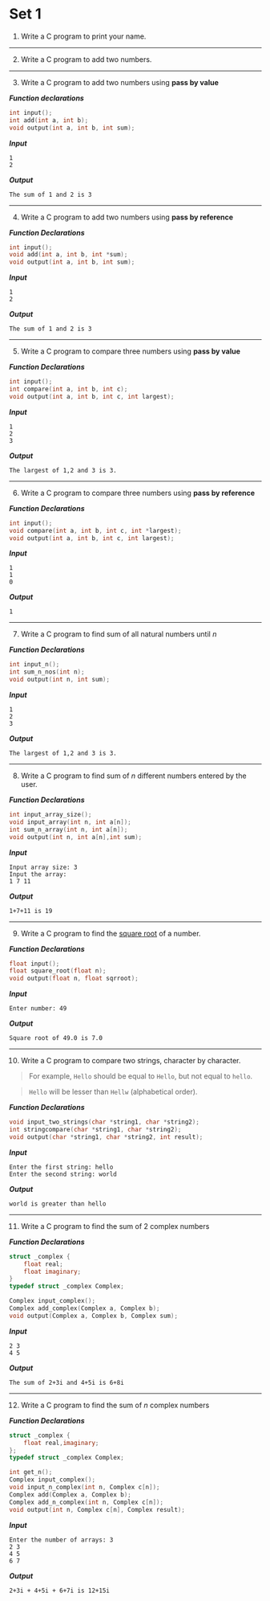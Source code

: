 # Set 1

1. Write a C program to print your name.

---

2. Write a C program to add two numbers.

---

3. Write a C program to add two numbers using **pass by value**

***Function declarations***

```c
int input();
int add(int a, int b);
void output(int a, int b, int sum);
```

***Input***

```
1
2
```

***Output***

```
The sum of 1 and 2 is 3
```

---

4. Write a C program to add two numbers using **pass by reference**

***Function Declarations***

```c
int input();
void add(int a, int b, int *sum);
void output(int a, int b, int sum);
```

***Input***

```
1
2
```

***Output***

```
The sum of 1 and 2 is 3
```

---

5. Write a C program to compare three numbers using **pass by value**

***Function Declarations***

```c
int input();
int compare(int a, int b, int c);
void output(int a, int b, int c, int largest);
```

***Input***

```
1
2
3
```

***Output***

```
The largest of 1,2 and 3 is 3.
```


---

6. Write a C program to compare three numbers using **pass by reference**

***Function Declarations***

```c
int input();
void compare(int a, int b, int c, int *largest);
void output(int a, int b, int c, int largest);
```

***Input***

```
1
1
0
```

***Output***

```
1
```

---


7. Write a C program to find sum of all natural numbers until _n_

***Function Declarations***

```c
int input_n();
int sum_n_nos(int n);
void output(int n, int sum);
```

***Input***
```
1
2
3
```


***Output***
```
The largest of 1,2 and 3 is 3.
```

---

8. Write a C program to find sum of _n_ different numbers entered by the user.

***Function Declarations***

```c
int input_array_size();
void input_array(int n, int a[n]);
int sum_n_array(int n, int a[n]);
void output(int n, int a[n],int sum);
```

***Input***
```
Input array size: 3
Input the array:
1 7 11
```

***Output***
```
1+7+11 is 19
```

---

9. Write a C program to find the [square root](https://en.wikipedia.org/wiki/Methods_of_computing_square_roots#Babylonian_method) of a number.

***Function Declarations***
```c
float input();
float square_root(float n);
void output(float n, float sqrroot);
```

***Input***
```
Enter number: 49
```

***Output***
```
Square root of 49.0 is 7.0
```

---

10. Write a C program to compare two strings, character by character.

> For example, `Hello` should be equal to `Hello`, but not equal to `hello`.

> `Hello` will be lesser than `Hellw` (alphabetical order).

***Function Declarations***

```c
void input_two_strings(char *string1, char *string2);
int stringcompare(char *string1, char *string2);
void output(char *string1, char *string2, int result);
```

***Input***
```
Enter the first string: hello
Enter the second string: world
```

***Output***
```
world is greater than hello
```

---

11. Write a C program to find the sum of 2 complex numbers

***Function Declarations***
```c
struct _complex {
	float real;
	float imaginary;
}
typedef struct _complex Complex;

Complex input_complex();
Complex add_complex(Complex a, Complex b);
void output(Complex a, Complex b, Complex sum);
```

***Input***
```
2 3
4 5
```

***Output***
```
The sum of 2+3i and 4+5i is 6+8i
```
---

12. Write a C program to find the sum of _n_ complex numbers

***Function Declarations***
```c
struct _complex {
	float real,imaginary;
};
typedef struct _complex Complex;

int get_n();
Complex input_complex();
void input_n_complex(int n, Complex c[n]);
Complex add(Complex a, Complex b);
Complex add_n_complex(int n, Complex c[n]);
void output(int n, Complex c[n], Complex result);
```

***Input***
 ```
Enter the number of arrays: 3
2 3
4 5
6 7
```
***Output***
```
2+3i + 4+5i + 6+7i is 12+15i
```